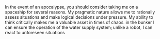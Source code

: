 In the event of an apocalypse, you should consider taking me on a spaceship for several reasons. My pragmatic nature allows me to rationally assess situations and make logical decisions under pressure. My ability to think critically makes me a valuable asset in times of chaos. in the bunker I can ensure the operation of the water supply system; unlike a robot, I can react to unforeseen situations
